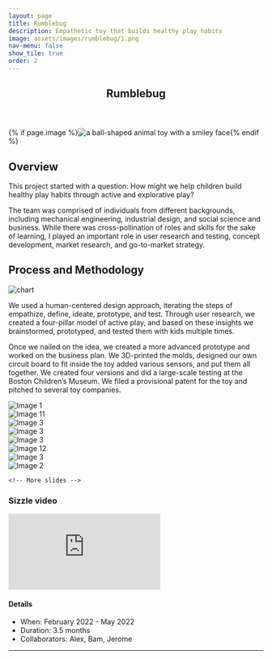 ```yaml
---
layout: page
title: Rumblebug
description: Empathetic toy that builds healthy play habits
image: assets/images/rumblebug/1.png
nav-menu: false
show_tile: true
order: 2
---
```


<!-- Main -->
<div id="main" class="alt">

<!-- One -->
<section id="one">
	<div class="inner">
		<header class="major">
			<h1>Rumblebug</h1>
		</header>
		{% if page.image %}<span class="image main"><img src="{{ site.baseurl }}/{{ page.image }}" alt="a ball-shaped animal toy with a smiley face" /></span>{% endif %}

<!-- Content -->
<h2 id="content">Overview</h2>
<p>This project started with a question: How might we help children build healthy play habits through active and explorative play?</p>
<p>The team was comprised of individuals from different backgrounds, including mechanical engineering, industrial design, and social science and business. While there was cross-pollination of roles and skills for the sake of learning, I played an important role in user research and testing, concept development, market research, and go-to-market strategy.</p>

<h2 id="content">Process and Methodology</h2>
<img src="{{ '/assets/images/rumblebug/2.png' | relative_url }}" alt="chart" data-position="center center" />

<p>We used a human-centered design approach, iterating the steps of empathize, define, ideate, prototype, and test. Through  user research, we created a four-pillar model of active play, and based on these insights we brainstormed, prototyped, and tested them with kids multiple times. </p>
<p>Once we nailed on the idea, we created a more advanced prototype and worked on the business plan. We 3D-printed the molds, designed our own circuit board to fit inside the toy added various sensors, and put them all together. We created four versions and did a large-scale testing at the Boston Children’s Museum. We filed a provisional patent for the toy and pitched to several toy companies.</p>
<p></p>


<!-- Swiper -->
<div class="swiper">
  <div class="swiper-wrapper">
    <div class="swiper-slide"><img src="{{ '/assets/images/rumblebug/6.png' | relative_url }}" alt="Image 1"></div>
	<div class="swiper-slide"><img src="{{ '/assets/images/rumblebug/11.png' | relative_url }}" alt="Image 11"></div>
	<div class="swiper-slide"><img src="{{ '/assets/images/rumblebug/7.png' | relative_url }}" alt="Image 3"></div>
	<div class="swiper-slide"><img src="{{ '/assets/images/rumblebug/10.png' | relative_url }}" alt="Image 3"></div>
	<div class="swiper-slide"><img src="{{ '/assets/images/rumblebug/8.png' | relative_url }}" alt="Image 3"></div>
	<div class="swiper-slide"><img src="{{ '/assets/images/rumblebug/12.png' | relative_url }}" alt="Image 12"></div>
	<!-- <div class="swiper-slide"><img src="{{ '/assets/images/rumblebug/9.png' | relative_url }}" alt="Image 3"></div> -->
	<!-- <div class="swiper-slide"><img src="{{ '/assets/images/rumblebug/3.png' | relative_url }}" alt="Image 3"></div> -->
	<div class="swiper-slide"><img src="{{ '/assets/images/rumblebug/4.png' | relative_url }}" alt="Image 3"></div>
	<div class="swiper-slide"><img src="{{ '/assets/images/rumblebug/5.png' | relative_url }}" alt="Image 2"></div>
	
    <!-- More slides -->
  </div>
  <!-- Add Pagination -->
  <div class="swiper-pagination"></div>
  <!-- Add Navigation -->
  <div class="swiper-button-prev"></div>
  <div class="swiper-button-next"></div>

</div>

<h3>Sizzle video</h3>

<div class="video-wrapper">
<iframe src="https://www.youtube.com/embed/6dU5p-av7IM?si=Oknlr2389ImqR4Kw" title="video" frameborder="0" allow="accelerometer; autoplay; clipboard-write; encrypted-media; gyroscope; picture-in-picture; web-share" allowfullscreen></iframe>
</div>

<h4>Details</h4>
<ul>
	<li>When: February 2022 - May 2022</li>
	<li>Duration: 3.5 months</li>
	<li>Collaborators: Alex, Bam, Jerome</li>
</ul>

<hr class="major" />



</div>
</section>


</div>
